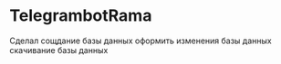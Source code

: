 # TelegrambotRama
Сделал сощдание базы данных
оформить изменения базы данных
скачивание базы данных
